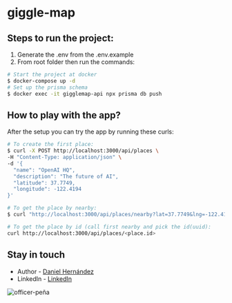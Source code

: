 # giggle-map

## Steps to run the project:

1. Generate the .env from the .env.example
2. From root folder then run the commands:

```bash
# Start the project at docker
$ docker-compose up -d
# Set up the prisma schema
$ docker exec -it gigglemap-api npx prisma db push
```

## How to play with the app?
After the setup you can try the app by running these curls: 

  ```bash
  # To create the first place: 
$ curl -X POST http://localhost:3000/api/places \
  -H "Content-Type: application/json" \
  -d '{
    "name": "OpenAI HQ",
    "description": "The future of AI",
    "latitude": 37.7749,
    "longitude": -122.4194
  }'

  # To get the place by nearby:
  $ curl "http://localhost:3000/api/places/nearby?lat=37.7749&lng=-122.4194&radius=1000"

  # To get the place by id (call first nearby and pick the id(uuid):
  curl http://localhost:3000/api/places/<place.id>
```

## Stay in touch

- Author - [Daniel Hernández](https://github.com/danielhdezller)
- LinkedIn - [LinkedIn](https://www.linkedin.com/in/daniel-hernandez-ller/)

![officer-peña](https://github.com/danielhdezller/nest-sql-base/assets/63543622/626b66cf-457f-4c32-9b53-a7f5d2e68db5)